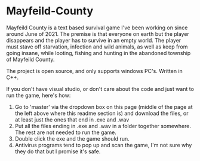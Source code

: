 # Mayfeild-County
Mayfeild County is a text based survival game I've been working on since around June of 2021. The premise is that everyone on earth but the player disappears and the player has to survive in an empty world. The player must stave off starvation, infection and wild animals, as well as keep from going insane, while looting, fishing and hunting in the abandoned township of Mayfeild County.

The project is open source, and only supports windows PC's. Written in C++.

If you don't have visual studio, or don't care about the code and just want to run the game, here's how:

1. Go to 'master' via the dropdown box on this page (middle of the page at the left above where this readme section is) and download the files, or at least just the ones that end in .exe and .wav
2. Put all the files ending in .exe and .wav in a folder together somewhere. The rest are not needed to run the game.
3. Double click the exe and the game should run.
4. Antivirus programs tend to pop up and scan the game, I'm not sure why they do that but I promise it's safe.
